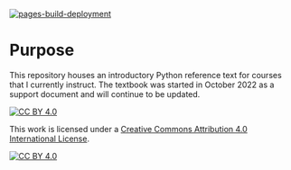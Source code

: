 [![pages-build-deployment](https://github.com/ephsmith/python-book/actions/workflows/pages/pages-build-deployment/badge.svg)](https://github.com/ephsmith/python-book/actions/workflows/pages/pages-build-deployment)

# Purpose
This repository houses an introductory Python reference text for courses that I currently instruct. The textbook was started in October 2022 as a support document and will continue to be updated.

[![CC BY 4.0][cc-by-shield]][cc-by]

This work is licensed under a
[Creative Commons Attribution 4.0 International License][cc-by].

[![CC BY 4.0][cc-by-image]][cc-by]

[cc-by]: http://creativecommons.org/licenses/by/4.0/
[cc-by-image]: https://i.creativecommons.org/l/by/4.0/88x31.png
[cc-by-shield]: https://img.shields.io/badge/License-CC%20BY%204.0-lightgrey.svg